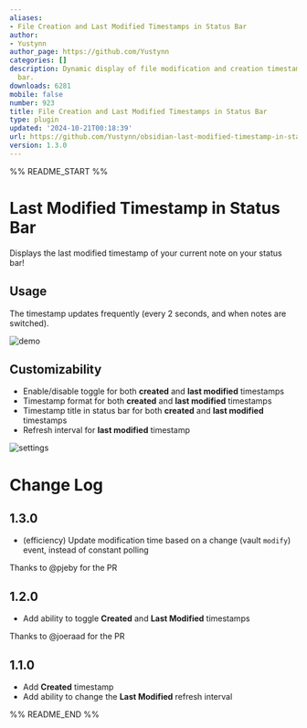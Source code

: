 ```yaml
---
aliases:
- File Creation and Last Modified Timestamps in Status Bar
author:
- Yustynn
author_page: https://github.com/Yustynn
categories: []
description: Dynamic display of file modification and creation timestamps in the status
  bar.
downloads: 6281
mobile: false
number: 923
title: File Creation and Last Modified Timestamps in Status Bar
type: plugin
updated: '2024-10-21T00:18:39'
url: https://github.com/Yustynn/obsidian-last-modified-timestamp-in-status-bar
version: 1.3.0
---
```


%% README_START %%

# Last Modified Timestamp in Status Bar
Displays the last modified timestamp of your current note on your status bar!

## Usage
The timestamp updates frequently (every 2 seconds, and when notes are switched).

![demo](https://raw.githubusercontent.com/Yustynn/obsidian-last-modified-timestamp-in-status-bar/HEAD/img/demo.png)

## Customizability
- Enable/disable toggle for both **created** and **last modified** timestamps
- Timestamp format for both **created** and **last modified** timestamps
- Timestamp title in status bar for both **created** and **last modified** timestamps
- Refresh interval for **last modified** timestamp

![settings](https://raw.githubusercontent.com/Yustynn/obsidian-last-modified-timestamp-in-status-bar/HEAD/img/settings.png)

# Change Log
## 1.3.0
- (efficiency) Update modification time based on a change (vault `modify`) event, instead of constant polling

Thanks to @pjeby for the PR

## 1.2.0
- Add ability to toggle **Created** and **Last Modified** timestamps

Thanks to @joeraad for the PR

## 1.1.0
- Add **Created** timestamp
- Add ability to change the **Last Modified** refresh interval


%% README_END %%